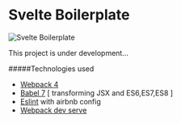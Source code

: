 # Svelte Boilerplate

![Svelte Boilerplate](https://raw.githubusercontent.com/omidnikrah/svelte-boilerplate/master/banner.png)

This project is under development...

#####Technologies used

* [Webpack 4](https://github.com/webpack/webpack) 
* [Babel 7](https://github.com/babel/babel) [ transforming JSX and ES6,ES7,ES8 ]
* [Eslint](https://github.com/eslint/eslint/) with airbnb config
* [Webpack dev serve](https://github.com/webpack/webpack-dev-server) 
